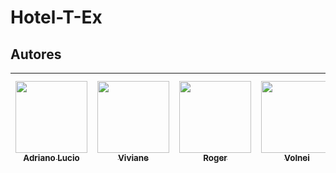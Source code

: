 # Hotel-T-Ex

## Autores

| [<img src="https://avatars.githubusercontent.com/u/83418828?s=96&v=4" width=115><br><sub>Adriano Lucio</sub>](https://github.com/lucio-adriano) |  [<img src="https://avatars.githubusercontent.com/u/117831731?v=4" width=115><br><sub>Viviane</sub>](https://github.com/vivianeap) | [<img src="https://avatars.githubusercontent.com/u/41457384?v=4" width=115><br><sub>Roger</sub>](https://github.com/Rjj18) | [<img src="https://avatars.githubusercontent.com/u/56170507?v=4" width=115><br><sub>Volnei</sub>](https://github.com/volnei-alves) | [<img src="https://avatars.githubusercontent.com/u/58015022?v=4" width=115><br><sub>Geovana</sub>](https://github.com/giovic16) | [<img src="https://avatars.githubusercontent.com/u/62257366?v=4" width=115><br><sub>Armando</sub>](https://github.com/cnxarmando) | [<img src="https://avatars.githubusercontent.com/u/83140436?v=4" width=115><br><sub>Silvio de Araujo</sub>](https://github.com/silviodearaujo) | [<img src="https://avatars.githubusercontent.com/u/118616807?v=4" width=115><br><sub>Fidel Silva Corneta</sub>](https://github.com/FidelSCorneta) | [<img src="https://avatars.githubusercontent.com/u/89412997?v=4" width=115><br><sub>Handerlr</sub>](https://github.com/handerlr)
| :---: | :---: | :---: | :---: | :---: | :---: | :---: | :---: | :---: |

